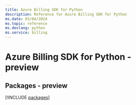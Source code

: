 ```yaml
---
title: Azure Billing SDK for Python
description: Reference for Azure Billing SDK for Python
ms.date: 03/04/2024
ms.topic: reference
ms.devlang: python
ms.service: billing
---
```

# Azure Billing SDK for Python - preview
## Packages - preview
[!INCLUDE [packages](billing-index.md)]